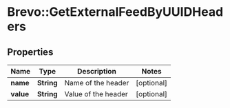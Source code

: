 # Brevo::GetExternalFeedByUUIDHeaders

## Properties
Name | Type | Description | Notes
------------ | ------------- | ------------- | -------------
**name** | **String** | Name of the header | [optional] 
**value** | **String** | Value of the header | [optional] 


